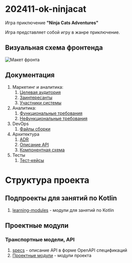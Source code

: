 # 202411-ok-ninjacat

Игра приключение **"Ninja Cats Adventures"**

Игра представляет собой игру в жанре приключение.

## Визуальная схема фронтенда

![Макет фронта](/images/202411-ok-ninjacat.png "202411-ok-ninjacat")

## Документация

1. Маркетинг и аналитика:
   1. [Целевая аудитория](./docs/01-biz/01-target-audience.md)
   2. [Заинтересанты](./docs/01-biz/02-stakeholders.md)
   3. [Участники системы](./docs/01-biz/03-bizreq.md)
2. Аналитика:
   1. [Функциональные требования](./docs/02-analysis/01-functional-requiremens.md)
   2. [Нефункциональные требования](./docs/02-analysis/02-nonfunctional-requirements.md)
3. DevOps
   1. [Файлы сборки](./deploy)
4. Архитектура
   1. [ADR](./docs/03-architecture/01-adrs.md)
   2. [Описание API](./docs/03-architecture/02-api.md)
   3. [Компонентная схема](./docs/03-architecture/03-arch.md)
5. Тесты
   1. [Тест-кейсы](./docs/04-tests/01-test-cases.md)

# Структура проекта

## Подпроекты для занятий по Kotlin

1. [learning-modules](learning-modules) - модули для занятий по Kotlin

## Проектные модули

### Транспортные модели, API

1. [specs](specs) - описание API в форме OpenAPI спецификаций
2. [Проектные модули](project-modules) - модули проекта